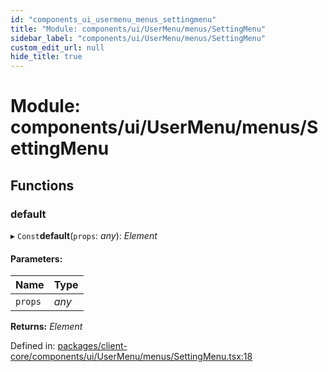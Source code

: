 ```yaml
---
id: "components_ui_usermenu_menus_settingmenu"
title: "Module: components/ui/UserMenu/menus/SettingMenu"
sidebar_label: "components/ui/UserMenu/menus/SettingMenu"
custom_edit_url: null
hide_title: true
---
```


# Module: components/ui/UserMenu/menus/SettingMenu

## Functions

### default

▸ `Const`**default**(`props`: *any*): *Element*

#### Parameters:

Name | Type |
:------ | :------ |
`props` | *any* |

**Returns:** *Element*

Defined in: [packages/client-core/components/ui/UserMenu/menus/SettingMenu.tsx:18](https://github.com/xr3ngine/xr3ngine/blob/66a84a950/packages/client-core/components/ui/UserMenu/menus/SettingMenu.tsx#L18)
